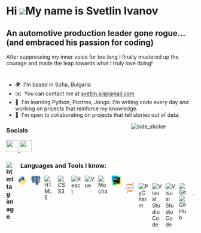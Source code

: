 Hi ![](https://user-images.githubusercontent.com/18350557/176309783-0785949b-9127-417c-8b55-ab5a4333674e.gif)My name is Svetlin Ivanov
======================================================================================================================================

An automotive production leader gone rogue... (and embraced his passion for coding)
---------------------------------------------------------------------------------------
After suppressing my inner voice for too long I finally mustered up the courage and made the leap towards what I truly love doing!
#




* 🌍  I'm based in Sofia, Bulgaria
* ✉️  You can contact me at [svetlin.sii@gmail.com](mailto:svetlin.sii@gmail.com)
* 🧠  I'm learning Python, Postres, Jango. I'm writing code every day and working on projects that reinforce my knowledge.
* 🤝  I'm open to collaborating on projects that tell stories out of data.

<img align="right" width=170px height=160px alt="side_sticker" src="https://media.giphy.com/media/TEnXkcsHrP4YedChhA/giphy.gif" />

### Socials

<p align="left"> <a href="https://www.github.com/zensii" target="_blank" rel="noreferrer"> <picture> <source media="(prefers-color-scheme: dark)" srcset="https://raw.githubusercontent.com/danielcranney/readme-generator/main/public/icons/socials/github-dark.svg" /> <source media="(prefers-color-scheme: light)" srcset="https://raw.githubusercontent.com/danielcranney/readme-generator/main/public/icons/socials/github.svg" /> <img src="https://raw.githubusercontent.com/danielcranney/readme-generator/main/public/icons/socials/github.svg" width="32" height="32" /> </picture> </a> <a href="https://www.linkedin.com/in/svetlin-ivanov-864510a2/" target="_blank" rel="noreferrer"> <picture> <source media="(prefers-color-scheme: dark)" srcset="https://raw.githubusercontent.com/danielcranney/readme-generator/main/public/icons/socials/linkedin-dark.svg" /> <source media="(prefers-color-scheme: light)" srcset="https://raw.githubusercontent.com/danielcranney/readme-generator/main/public/icons/socials/linkedin.svg" /> <img src="https://raw.githubusercontent.com/danielcranney/readme-generator/main/public/icons/socials/linkedin.svg" width="32" height="32" /> </picture> </a></p>


### <img align="left" alt="html tag image" src="https://media2.giphy.com/media/QssGEmpkyEOhBCb7e1/giphy.gif?cid=ecf05e47a0n3gi1bfqntqmob8g9aid1oyj2wr3ds3mg700bl&rid=giphy.gif" width="25" style="margin-right: 5px;"> &nbsp; Languages and Tools I know:


<img align="left" alt="Python" width="26px" src="https://github.com/devicons/devicon/blob/v2.14.0/icons/python/python-original.svg" style="padding-right:10px;" />
<img align="left" alt="PostgreSQL" width="26px" src="https://github.com/devicons/devicon/blob/v2.14.0/icons/postgresql/postgresql-original.svg" style="padding-right:10px;" />
<img align="left" alt="HTML5" width="26px" src="https://cdn.jsdelivr.net/gh/devicons/devicon/icons/html5/html5-original.svg" style="padding-right:10px;" />
<img align="left" alt="CSS3" width="26px" src="https://cdn.jsdelivr.net/gh/devicons/devicon/icons/css3/css3-original.svg" style="padding-right:10px;" />

<!--img align="left" alt="Django" width="26px" src="https://github.com/devicons/devicon/blob/v2.14.0/icons/django/django-original.svg" style="padding-right:10px;" /-->

<img align="left" alt="React" width="26px" src="https://raw.githubusercontent.com/danielcranney/readme-generator/main/public/icons/skills/arduino-colored.svg" style="padding-right:10px;" />
<img align="left" alt="Vue" width="26px" src="https://raw.githubusercontent.com/danielcranney/readme-generator/main/public/icons/skills/raspberrypi-colored.svg" style="padding-right:10px;" />
<img align="left" alt="Mocha" width="26px" src="https://raw.githubusercontent.com/danielcranney/readme-generator/main/public/icons/skills/linux-colored.svg" style="padding-right:10px;" />

<img align="left" alt="PyCharm" width="26px" src="https://github.com/devicons/devicon/blob/v2.14.0/icons/pycharm/pycharm-original.svg" style="padding-right:10px;" />
<img align="left" alt="PyCharm" width="26px" src="https://github.com/devicons/devicon/blob/v2.14.0/icons/jupyter/jupyter-original-wordmark.svg" style="padding-right:10px;" />
<img align="left" alt="PyCharm" width="26px" src="https://w7.pngwing.com/pngs/874/770/png-transparent-datagrip-icon-hd-logo-thumbnail.png" style="padding-right:10px;" />
<img align="left" alt="Visual Studio Code" width="26px" src="https://cdn.jsdelivr.net/gh/devicons/devicon/icons/vscode/vscode-original.svg" style="padding-right:10px;" />

<img align="left" alt="Visual Studio Code" width="26px" src="https://user-images.githubusercontent.com/25181517/183912952-83784e94-629d-4c34-a961-ae2ae795b662.png" style="padding-right:10px;" />
<img align="left" alt="Git" width="26px" src="https://cdn.jsdelivr.net/gh/devicons/devicon/icons/git/git-original.svg" style="padding-right:10px;" />
<img align="left" alt="GitHub" width="26px" src="https://user-images.githubusercontent.com/3369400/139447912-e0f43f33-6d9f-45f8-be46-2df5bbc91289.png" style="padding-right:10px;" />

<br />
<br />

---

